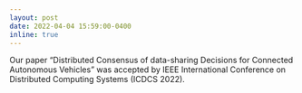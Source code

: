 ```yaml
---
layout: post
date: 2022-04-04 15:59:00-0400
inline: true
---
```


Our paper “Distributed Consensus of data-sharing Decisions for Connected Autonomous Vehicles” was accepted by IEEE
International Conference on Distributed Computing Systems (ICDCS 2022). 
